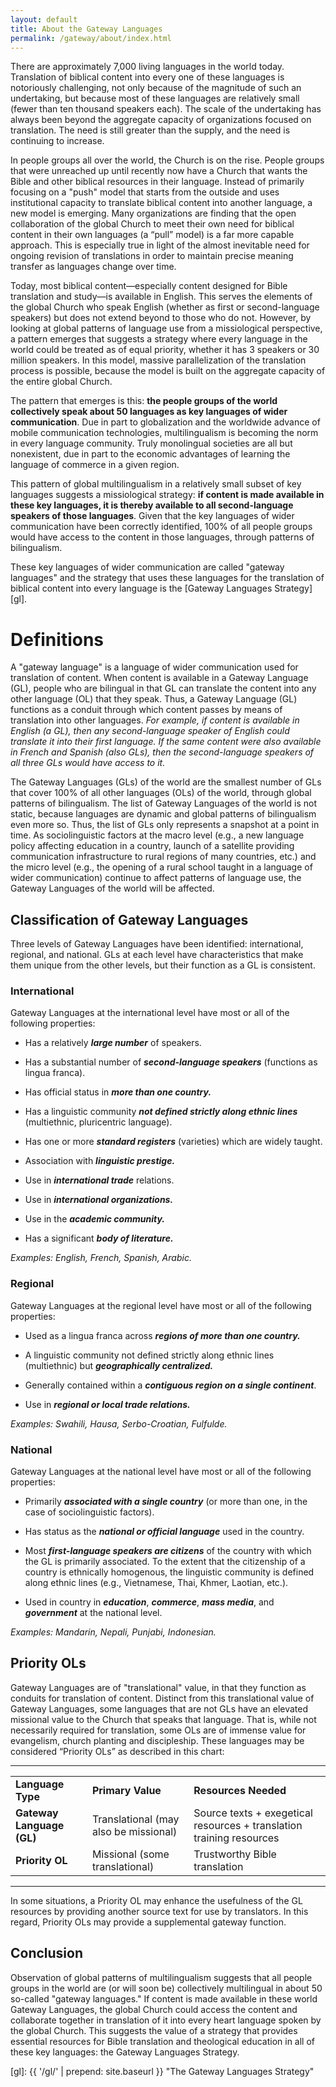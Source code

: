 ```yaml
---
layout: default
title: About the Gateway Languages
permalink: /gateway/about/index.html
---
```



There are approximately 7,000 living languages in the world today. Translation of biblical content into every one of these languages is notoriously challenging, not only because of the magnitude of such an undertaking, but because most of these languages are relatively small (fewer than ten thousand speakers each). The scale of the undertaking has always been beyond the aggregate capacity of organizations focused on translation. The need is still greater than the supply, and the need is continuing to increase.

In people groups all over the world, the Church is on the rise. People groups that were unreached up until recently now have a Church that wants the Bible and other biblical resources in their language. Instead of primarily focusing on a "push" model that starts from the outside and uses institutional capacity to translate biblical content into another language, a new model is emerging. Many organizations are finding that the open collaboration of the global Church to meet their own need for biblical content in their own languages (a “pull” model) is a far more capable approach. This is especially true in light of the almost inevitable need for ongoing revision of translations in order to maintain precise meaning transfer as languages change over time.

Today, most biblical content—especially content designed for Bible translation and study—is available in English. This serves the elements of the global Church who speak English (whether as first or second-language speakers) but does not extend beyond to those who do not. However, by looking at global patterns of language use from a missiological perspective, a pattern emerges that suggests a strategy where every language in the world could be treated as of equal priority, whether it has 3 speakers or 30 million speakers. In this model, massive parallelization of the translation process is possible, because the model is built on the aggregate capacity of the entire global Church.

The pattern that emerges is this: **the people groups of the world collectively speak about 50 languages as key languages of wider communication**. Due in part to globalization and the worldwide advance of mobile communication technologies, multilingualism is becoming the norm in every language community. Truly monolingual societies are all but nonexistent, due in part to the economic advantages of learning the language of commerce in a given region.

This pattern of global multilingualism in a relatively small subset of key languages suggests a missiological strategy: **if content is made available in these key languages, it is thereby available to all second-language speakers of those languages**. Given that the key languages of wider communication have been correctly identified, 100% of all people groups would have access to the content in those languages, through patterns of bilingualism.

These key languages of wider communication are called "gateway languages" and the strategy that uses these languages for the translation of biblical content into every language is the [Gateway Languages Strategy][gl].

# Definitions

A "gateway language" is a language of wider communication used for translation of content. When content is available in a Gateway Language (GL), people who are bilingual in that GL can translate the content into any other language (OL) that they speak. Thus, a Gateway Language (GL) functions as a conduit through which content passes by means of translation into other languages. *For example, if content is available in English (a GL), then any second-language speaker of English could translate it into their first language. If the same content were also available in French and Spanish (also GLs), then the second-language speakers of all three GLs would have access to it.*

The Gateway Languages (GLs) of the world are the smallest number of GLs that cover 100% of all other languages (OLs) of the world, through global patterns of bilingualism. The list of Gateway Languages of the world is not static, because languages are dynamic and global patterns of bilingualism even more so. Thus, the list of GLs only represents a snapshot at a point in time. As sociolinguistic factors at the macro level (e.g., a new language policy affecting education in a country, launch of a satellite providing communication infrastructure to rural regions of many countries, etc.) and the micro level (e.g., the opening of a rural school taught in a language of wider communication) continue to affect patterns of language use, the Gateway Languages of the world will be affected.

## Classification of Gateway Languages

Three levels of Gateway Languages have been identified: international, regional, and national. GLs at each level have characteristics that make them unique from the other levels, but their function as a GL is consistent.

### International

Gateway Languages at the international level have most or all of the following properties:

* Has a relatively **_large number_** of speakers.

* Has a substantial number of **_second-language speakers_** (functions as lingua franca).

* Has official status in **_more than one country._**

* Has a linguistic community **_not defined strictly along ethnic lines_** (multiethnic, pluricentric language).

* Has one or more **_standard registers_** (varieties) which are widely taught.

* Association with **_linguistic prestige._**

* Use in **_international trade_** relations.

* Use in **_international organizations._**

* Use in the **_academic community._**

* Has a significant **_body of literature._**

*Examples: English, French, Spanish, Arabic.*

### Regional

Gateway Languages at the regional level have most or all of the following properties:

* Used as a lingua franca across **_regions of more than one country._**

* A linguistic community not defined strictly along ethnic lines (multiethnic) but **_geographically centralized._**

* Generally contained within a **_contiguous region on a single continent_**.

* Use in **_regional or local trade relations._**

*Examples: Swahili, Hausa, Serbo-Croatian, Fulfulde.*

### National

Gateway Languages at the national level have most or all of the following properties:

* Primarily **_associated with a single country_** (or more than one, in the case of sociolinguistic factors).

* Has status as the **_national or official language_** used in the country.

* Most **_first-language speakers are citizens_** of the country with which the GL is primarily associated. To the extent that the citizenship of a country is ethnically homogenous, the linguistic community is defined along ethnic lines (e.g., Vietnamese, Thai, Khmer, Laotian, etc.).

* Used in country in **_education_**, **_commerce_**, **_mass media_**, and **_government_** at the national level.

*Examples: Mandarin, Nepali, Punjabi, Indonesian.*

## Priority OLs

Gateway Languages are of "translational" value, in that they function as conduits for translation of content. Distinct from this translational value of Gateway Languages, some languages that are not GLs have an elevated missional value to the Church that speaks that language. That is, while not necessarily required for translation, some OLs are of immense value for evangelism, church planting and discipleship. These languages may be considered “Priority OLs” as described in this chart:

----

<table>
  <tr>
    <td><strong>Language Type</strong></td>
    <td><strong>Primary Value</strong></td>
    <td><strong>Resources Needed</strong></td>
  </tr>
  <tr>
    <td><strong>Gateway Language (GL)</strong></td>
    <td>Translational (may also be missional)</td>
    <td>Source texts + exegetical resources + translation training resources</td>
  </tr>
  <tr>
    <td><strong>Priority OL</strong></td>
    <td>Missional (some translational)</td>
    <td>Trustworthy Bible translation</td>
  </tr>
</table>

----

In some situations, a Priority OL may enhance the usefulness of the GL resources by providing another source text for use by translators. In this regard, Priority OLs may provide a supplemental gateway function.

## Conclusion

Observation of global patterns of multilingualism suggests that all people groups in the world are (or will soon be) collectively multilingual in about 50 so-called "gateway languages." If content is made available in these world Gateway Languages, the global Church could access the content and collaborate together in translation of it into every heart language spoken by the global Church. This suggests the value of a strategy that provides essential resources for Bible translation and theological education in all of these key languages: the Gateway Languages Strategy.

[gl]: {{ '/gl/' | prepend: site.baseurl }} "The Gateway Languages Strategy"
